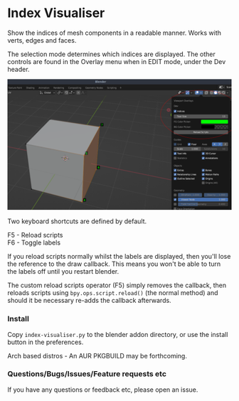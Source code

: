 # Index Visualiser
Show the indices of mesh components in a readable manner. Works with verts, edges and faces.

The selection mode determines which indices are displayed. The other controls are found in the Overlay menu when in EDIT mode, under the Dev header. 

<img src="pics/screenshot.png" width="600">

Two keyboard shortcuts are defined by default.

F5 - Reload scripts <br>
F6 - Toggle labels

If you reload scripts normally whilst the labels are displayed, then you'll lose the reference to the draw callback. This means you won't be able to turn the labels off until you restart blender. 

The custom reload scripts operator (F5) simply removes the callback, then reloads scripts using `bpy.ops.script.reload()` (the normal method) and should it be necessary re-adds the callback afterwards. 

### Install

Copy `index-visualiser.py` to the blender addon directory, or use the install button in the preferences.

Arch based distros -  An AUR PKGBUILD may be forthcoming.


### Questions/Bugs/Issues/Feature requests etc
If you have any questions or feedback etc, please open an issue.
